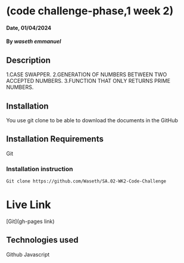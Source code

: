# (code challenge-phase,1 week 2)

#### Date, 01/04/2024

#### By *waseth emmanuel*

## Description
1.CASE SWAPPER.
2.GENERATION OF NUMBERS BETWEEN TWO ACCEPTED NUMBERS.
3.FUNCTION THAT ONLY RETURNS PRIME NUMBERS.

## Installation
You use git clone to be able to download the documents in the GitHub

## Installation Requirements
Git

### Installation instruction
```
Git clone https://github.com/Waseth/SA.02-WK2-Code-Challenge

```

# Live Link
[Git](gh-pages link)

## Technologies used

Github
Javascript